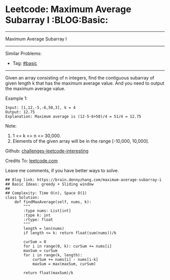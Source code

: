 # Leetcode: Maximum Average Subarray I     :BLOG:Basic:


---

Maximum Average Subarray I  

---

Similar Problems:  
-   Tag: [#basic](https://brain.dennyzhang.com/tag/basic)

---

Given an array consisting of n integers, find the contiguous subarray of given length k that has the maximum average value. And you need to output the maximum average value.  

Example 1:  

    Input: [1,12,-5,-6,50,3], k = 4
    Output: 12.75
    Explanation: Maximum average is (12-5-6+50)/4 = 51/4 = 12.75

Note:  
1.  1 <= k <= n <= 30,000.
2.  Elements of the given array will be in the range [-10,000, 10,000].

Github: [challenges-leetcode-interesting](https://github.com/DennyZhang/challenges-leetcode-interesting/tree/master/maximum-average-subarray-i)  

Credits To: [leetcode.com](https://leetcode.com/problems/maximum-average-subarray-i/description/)  

Leave me comments, if you have better ways to solve.  

    ## Blog link: https://brain.dennyzhang.com/maximum-average-subarray-i
    ## Basic Ideas: greedy + Sliding window
    ##
    ## Complexity: Time O(n), Space O(1)
    class Solution:
        def findMaxAverage(self, nums, k):
            """
            :type nums: List[int]
            :type k: int
            :rtype: float
            """
            length = len(nums)
            if length <= k: return float(sum(nums))/k
    
            curSum = 0
            for i in range(0, k): curSum += nums[i]
            maxSum = curSum
            for i in range(k, length):
                curSum += nums[i] - nums[i-k]
                maxSum = max(maxSum, curSum)
    
            return float(maxSum)/k